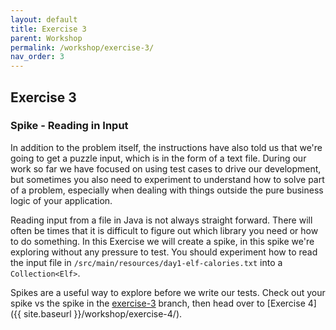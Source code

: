 ```yaml
---
layout: default
title: Exercise 3
parent: Workshop
permalink: /workshop/exercise-3/
nav_order: 3
---
```

## Exercise 3
### Spike - Reading in Input

In addition to the problem itself, the instructions have also told us that we're going to get a puzzle input, which is in the form of a text file. During our work so far we have focused on using test cases to drive our development, but sometimes you also need to experiment to understand how to solve part of a problem, especially when dealing with things outside the pure business logic of your application.

Reading input from a file in Java is not always straight forward.
There will often be times that it is difficult to figure out which library you need or how to do something.
In this Exercise we will create a spike, in this spike we're exploring without any pressure to test.
You should experiment how to read the input file in `/src/main/resources/day1-elf-calories.txt` into a `Collection<Elf>`.

Spikes are a useful way to explore before we write our tests.
Check out your spike vs the spike in the [exercise-3](https://github.com/jpgough/advent-of-tdd/tree/exercise-3) branch, then head over to [Exercise 4]({{ site.baseurl }}/workshop/exercise-4/).

